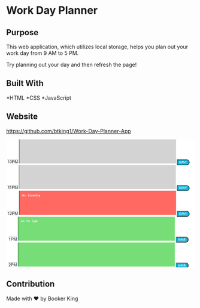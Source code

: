 # Work Day Planner 

## Purpose
This web application, which utilizes local storage, helps you plan out your work day 
from 9 AM to 5 PM. 

Try planning out your day and then refresh the page!

## Built With
*HTML
*CSS
*JavaScript

## Website
https://github.com/btking1/Work-Day-Planner-App

![ScreenShot](https://github.com/btking1/Work-Day-Planner-App/blob/main/MockUp-1.png)

## Contribution
Made with ❤️ by Booker King
